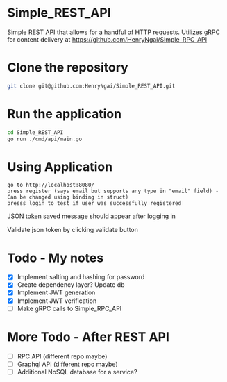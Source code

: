 # Simple_REST_API
Simple REST API that allows for a handful of HTTP requests.
Utilizes gRPC for content delivery at https://github.com/HenryNgai/Simple_RPC_API


# Clone the repository
```bash
git clone git@github.com:HenryNgai/Simple_REST_API.git
```

# Run the application
```bash
cd Simple_REST_API
go run ./cmd/api/main.go
```

# Using Application
```
go to http://localhost:8080/
press register (says email but supports any type in "email" field) - Can be changed using binding in struct)
presss login to test if user was successfully registered
```

JSON token saved message should appear after logging in

Validate json token by clicking validate button

# Todo - My notes
- [x] Implement salting and hashing for password
- [x] Create dependency layer? Update db
- [x] Implement JWT generation
- [x] Implement JWT verification
- [ ] Make gRPC calls to Simple_RPC_API

# More Todo - After REST API
- [ ] RPC API (different repo maybe)
- [ ] Graphql API (different repo maybe)
- [ ] Additional NoSQL database for a service?

